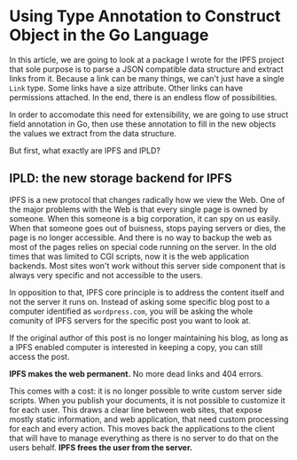 Using Type Annotation to Construct Object in the Go Language
============================================================

In this article, we are going to look at a package I wrote for the IPFS project that sole purpose is to parse a JSON compatible data structure and extract links from it. Because a link can be many things, we can't just have a single `Link` type. Some links have a size attribute. Other links can have permissions attached. In the end, there is an endless flow of possibilities.

In order to accomodate this need for extensibility, we are going to use struct field annotation in Go, then use these annotation to fill in the new objects the values we extract from the data structure.

But first, what exactly are IPFS and IPLD?

IPLD: the new storage backend for IPFS
--------------------------------------

IPFS is a new protocol that changes radically how we view the Web. One of the major problems with the Web is that every single page is owned by someone. When this someone is a big corporation, it can spy on us easily. When that someone goes out of buisness, stops paying servers or dies, the page is no longer accessible. And there is no way to backup the web as most of the pages relies on special code running on the server. In the old times that was limited to CGI scripts, now it is the web application backends. Most sites won't work without this server side component that is always very specific and not accessible to the users.

In opposition to that, IPFS core principle is to address the content itself and not the server it runs on. Instead of asking some specific blog post to a computer identified as `wordpress.com`, you will be asking the whole comunity of IPFS servers for the specific post you want to look at.

If the original author of this post is no longer maintaining his blog, as long as a IPFS enabled computer is interested in keeping a copy, you can still access the post.

**IPFS makes the web permanent.** No more dead links and 404 errors.

This comes with a cost: it is no longer possible to write custom server side scripts. When you publish your documents, it is not possible to customize it for each user. This draws a clear line between web sites, that expose mostly static information, and web application, that need custom processing for each and every action. This moves back the applications to the client that will have to manage everything as there is no server to do that on the users behalf. **IPFS frees the user from the server.**